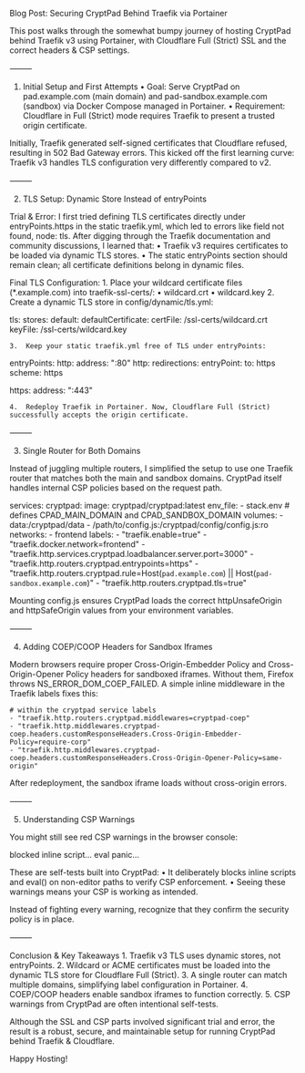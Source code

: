 Blog Post: Securing CryptPad Behind Traefik via Portainer

This post walks through the somewhat bumpy journey of hosting CryptPad behind Traefik v3 using Portainer, with Cloudflare Full (Strict) SSL and the correct headers & CSP settings.

⸻

1. Initial Setup and First Attempts
	•	Goal: Serve CryptPad on pad.example.com (main domain) and pad-sandbox.example.com (sandbox) via Docker Compose managed in Portainer.
	•	Requirement: Cloudflare in Full (Strict) mode requires Traefik to present a trusted origin certificate.

Initially, Traefik generated self-signed certificates that Cloudflare refused, resulting in 502 Bad Gateway errors. This kicked off the first learning curve: Traefik v3 handles TLS configuration very differently compared to v2.

⸻

2. TLS Setup: Dynamic Store Instead of entryPoints

Trial & Error: I first tried defining TLS certificates directly under entryPoints.https in the static traefik.yml, which led to errors like field not found, node: tls. After digging through the Traefik documentation and community discussions, I learned that:
	•	Traefik v3 requires certificates to be loaded via dynamic TLS stores.
	•	The static entryPoints section should remain clean; all certificate definitions belong in dynamic files.

Final TLS Configuration:
	1.	Place your wildcard certificate files (*.example.com) into traefik-ssl-certs/:
	•	wildcard.crt
	•	wildcard.key
	2.	Create a dynamic TLS store in config/dynamic/tls.yml:

tls:
  stores:
    default:
      defaultCertificate:
        certFile: /ssl-certs/wildcard.crt
        keyFile:  /ssl-certs/wildcard.key


	3.	Keep your static traefik.yml free of TLS under entryPoints:

entryPoints:
  http:
    address: ":80"
    http:
      redirections:
        entryPoint:
          to: https
          scheme: https

  https:
    address: ":443"


	4.	Redeploy Traefik in Portainer. Now, Cloudflare Full (Strict) successfully accepts the origin certificate.

⸻

3. Single Router for Both Domains

Instead of juggling multiple routers, I simplified the setup to use one Traefik router that matches both the main and sandbox domains. CryptPad itself handles internal CSP policies based on the request path.

services:
  cryptpad:
    image: cryptpad/cryptpad:latest
    env_file:
      - stack.env  # defines CPAD_MAIN_DOMAIN and CPAD_SANDBOX_DOMAIN
    volumes:
      - data:/cryptpad/data
      - /path/to/config.js:/cryptpad/config/config.js:ro
    networks:
      - frontend
    labels:
      - "traefik.enable=true"
      - "traefik.docker.network=frontend"
      - "traefik.http.services.cryptpad.loadbalancer.server.port=3000"
      - "traefik.http.routers.cryptpad.entrypoints=https"
      - "traefik.http.routers.cryptpad.rule=Host(`pad.example.com`) || Host(`pad-sandbox.example.com`)"
      - "traefik.http.routers.cryptpad.tls=true"

Mounting config.js ensures CryptPad loads the correct httpUnsafeOrigin and httpSafeOrigin values from your environment variables.

⸻

4. Adding COEP/COOP Headers for Sandbox Iframes

Modern browsers require proper Cross-Origin-Embedder Policy and Cross-Origin-Opener Policy headers for sandboxed iframes. Without them, Firefox throws NS_ERROR_DOM_COEP_FAILED. A simple inline middleware in the Traefik labels fixes this:

    # within the cryptpad service labels
    - "traefik.http.routers.cryptpad.middlewares=cryptpad-coep"
    - "traefik.http.middlewares.cryptpad-coep.headers.customResponseHeaders.Cross-Origin-Embedder-Policy=require-corp"
    - "traefik.http.middlewares.cryptpad-coep.headers.customResponseHeaders.Cross-Origin-Opener-Policy=same-origin"

After redeployment, the sandbox iframe loads without cross-origin errors.

⸻

5. Understanding CSP Warnings

You might still see red CSP warnings in the browser console:

blocked inline script…
eval panic…

These are self-tests built into CryptPad:
	•	It deliberately blocks inline scripts and eval() on non-editor paths to verify CSP enforcement.
	•	Seeing these warnings means your CSP is working as intended.

Instead of fighting every warning, recognize that they confirm the security policy is in place.

⸻

Conclusion & Key Takeaways
	1.	Traefik v3 TLS uses dynamic stores, not entryPoints.
	2.	Wildcard or ACME certificates must be loaded into the dynamic TLS store for Cloudflare Full (Strict).
	3.	A single router can match multiple domains, simplifying label configuration in Portainer.
	4.	COEP/COOP headers enable sandbox iframes to function correctly.
	5.	CSP warnings from CryptPad are often intentional self-tests.

Although the SSL and CSP parts involved significant trial and error, the result is a robust, secure, and maintainable setup for running CryptPad behind Traefik & Cloudflare.

Happy Hosting!